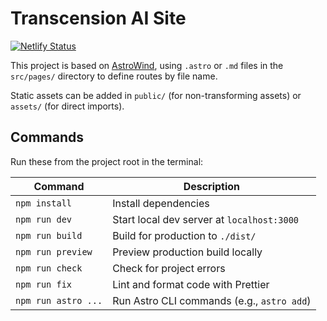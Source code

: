 # Transcension AI Site

[![Netlify Status](https://api.netlify.com/api/v1/badges/09b12d75-b325-4f6a-b5df-bb69e23ffa62/deploy-status)](https://app.netlify.com/sites/transcension-ai/deploys)

This project is based on [AstroWind](https://github.com/onwidget/astrowind), using `.astro` or `.md` files in the `src/pages/` directory to define routes by file name.

Static assets can be added in `public/` (for non-transforming assets) or `assets/` (for direct imports).

## Commands

Run these from the project root in the terminal:

| Command             | Description                                |
| ------------------- | ------------------------------------------ |
| `npm install`       | Install dependencies                       |
| `npm run dev`       | Start local dev server at `localhost:3000` |
| `npm run build`     | Build for production to `./dist/`          |
| `npm run preview`   | Preview production build locally           |
| `npm run check`     | Check for project errors                   |
| `npm run fix`       | Lint and format code with Prettier         |
| `npm run astro ...` | Run Astro CLI commands (e.g., `astro add`) |
